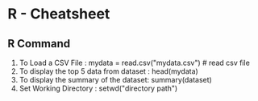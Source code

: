 # R - Cheatsheet

## R Command
1. To Load a CSV File : mydata = read.csv("mydata.csv")  # read csv file 
2. To display the top 5 data from dataset : head(mydata)
3. To display the summary of the dataset: summary(dataset)
4. Set Working Directory : setwd("directory path")